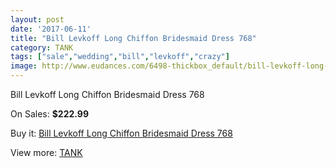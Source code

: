 ```yaml
---
layout: post
date: '2017-06-11'
title: "Bill Levkoff Long Chiffon Bridesmaid Dress 768"
category: TANK
tags: ["sale","wedding","bill","levkoff","crazy"]
image: http://www.eudances.com/6498-thickbox_default/bill-levkoff-long-chiffon-bridesmaid-dress-768.jpg
---
```

Bill Levkoff Long Chiffon Bridesmaid Dress 768

On Sales: **$222.99**
<a href="https://www.eudances.com/en/tank/2377-bill-levkoff-long-chiffon-bridesmaid-dress-768.html"><amp-img layout="responsive" width="600" height="600" src="//www.eudances.com/6498-thickbox_default/bill-levkoff-long-chiffon-bridesmaid-dress-768.jpg" alt="Bill Levkoff Long Chiffon Bridesmaid Dress 768 0" /></a>
<a href="https://www.eudances.com/en/tank/2377-bill-levkoff-long-chiffon-bridesmaid-dress-768.html"><amp-img layout="responsive" width="600" height="600" src="//www.eudances.com/6499-thickbox_default/bill-levkoff-long-chiffon-bridesmaid-dress-768.jpg" alt="Bill Levkoff Long Chiffon Bridesmaid Dress 768 1" /></a>

Buy it: [Bill Levkoff Long Chiffon Bridesmaid Dress 768](https://www.eudances.com/en/tank/2377-bill-levkoff-long-chiffon-bridesmaid-dress-768.html "Bill Levkoff Long Chiffon Bridesmaid Dress 768")

View more: [TANK](https://www.eudances.com/en/28-tank "TANK")